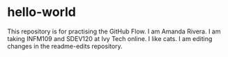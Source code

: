 # hello-world
This repository is for practising the GitHub Flow.
I am Amanda Rivera. I am taking INFM109 and SDEV120 at Ivy Tech online. I like cats.
I am editing changes in the readme-edits repository.
